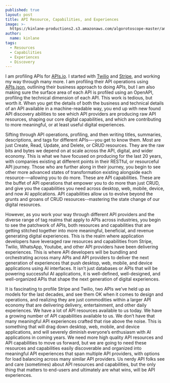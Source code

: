 ```yaml
---
published: true
layout: post
title: API Resource, Capabilities, and Experiences
image: >-
  https://kinlane-productions2.s3.amazonaws.com/algorotoscope-master/america-immigration_dumping-ground-butterfly-on-flower.jpg
author:
  name: kinlane
tags:
  - Resources
  - Capabilities
  - Experiences
  - Discovery
---
```

I am profiling APIs for [APIs.io](https://apis.io/). I started with [Twilio](https://github.com/apis-json/artisanal/blob/main/apis/twilio/apis.yml) and [Stripe](https://github.com/apis-json/artisanal/blob/main/apis/stripe/apis.yml), and working my way through many more. I am profiling their API operations using [APIs.json](https://apisjson.org/), outlining their business approach to doing APIs, but I am also making sure the surface area of each API is profiled using an OpenAPI, profiling the technical dimension of each API. This work is tedious, but worth it. When you get the details of both the business and technical details of an API available in a machine-readable way, you end up with new found API discovery abilities to see which API providers are producing raw API resources, shaping our core digital capabilities, and which are contributing to more meaningful, or at least useful digital experiences.

Sifting through API operations, profiling, and then writing titles, summaries, descriptions, and tags for different APIs—-you get to know them. Most are just Create, Read, Update, and Delete, or CRUD resources. They are the raw bits and bytes we depend on at scale across the API, digital, and wider economy. This is what we have focused on producing for the last 20 years, with companies existing at different points in their RESTful, or resourceful API journey. Those who are further along in their journey, you begin to see other more advanced states of transformation existing alongside each resource-—allowing you to do more. These are API capabilities. These are the buffet of API operations that empower you to do more than just CRUD, and give you the capabilities you need across desktop, web, mobile, device, and now AI applications. API capabilities allow us to evolve beyond the grunts and groans of CRUD resources--mastering the state change of our digital resources.

However, as you work your way through different API providers and the diverse range of tag realms that apply to APIs across industries, you begin to see the patchwork of APIs, both resources and capabilities that are getting stitched together into more meaningful, beneficial, and revenue generating digital experiences. This is the realm where application developers have leveraged raw resources and capabilities from Stripe, Twilio, WhatsApp, Youtube, and other API providers have been delivering experiences. This is where API developers will be bundling and orchestrating across many APIs and API providers to deliver the next generation of experiences that push desktop, web, mobile, and device applications using AI interfaces. It isn’t just databases or APIs that will be powering successful AI applications, it is well-defined, well-designed, and well-organized APIs that shape the next generation of digital experiences.

It is fascinating to profile Stripe and Twilio, two APIs we’ve held up as models for the last decades, and see them OK when it comes to design and operations, and realizing they are just commodities within a larger API economy that are delivering delivery, entertainment, and other daily experiences. We have a lot of API resources available to us today. We have a growing number of API capabilities available to us. We don’t have that many meaningful API experiences crafted that rise above the noise. This is something that will drag down desktop, web, mobile, and device applications, and will severely diminish everyone’s enthusiasm with AI applications in coming years. We need more high quality API resources and API capabilities to move us forward, but we are going to need these resources and capabilities easily discoverable and organized into meaningful API experiences that span multiple API providers, with options for load balancing across many similar API providers. Us nerdy API folks see and care (sometimes) about API resources and capabilities, but the only thing that matters to end-users and ultimately are what wins, will be API experiences.